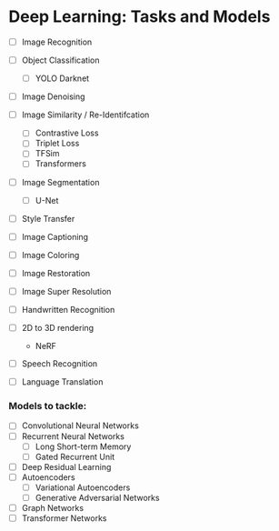 # Deep Learning: Tasks and Models

- [ ] Image Recognition
- [ ] Object Classification
    - [ ] YOLO Darknet
- [ ] Image Denoising
- [ ] Image Similarity / Re-Identifcation
  - [ ] Contrastive Loss
  - [ ] Triplet Loss
  - [ ] TFSim
  - [ ] Transformers
- [ ] Image Segmentation
  - [ ] U-Net
- [ ] Style Transfer
- [ ] Image Captioning
- [ ] Image Coloring
- [ ] Image Restoration
- [ ] Image Super Resolution
- [ ] Handwritten Recognition
- [ ] 2D to 3D rendering
  - NeRF
- [ ] Speech Recognition
- [ ] Language Translation



### Models to tackle:
- [ ] Convolutional Neural Networks
- [ ] Recurrent Neural Networks
    - [ ] Long Short-term Memory
    - [ ] Gated Recurrent Unit
- [ ] Deep Residual Learning
- [ ] Autoencoders
    - [ ] Variational Autoencoders
    - [ ] Generative Adversarial Networks
- [ ] Graph Networks
- [ ] Transformer Networks
